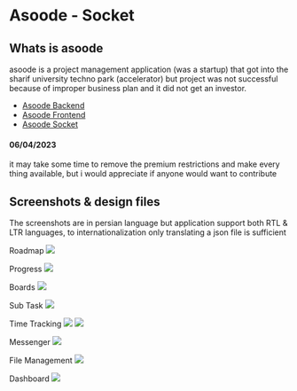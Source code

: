 # Asoode - Socket
## Whats is asoode
asoode is a project management application (was a startup) that got into the sharif university techno park (accelerator) but project was not successful because of improper business plan and it did not get an investor.

- [Asoode Backend](https://github.com/navid-kianfar/asoode-backend)
- [Asoode Frontend](https://github.com/navid-kianfar/asoode-frontend)
- [Asoode Socket](https://github.com/navid-kianfar/asoode-socket)

#### 06/04/2023
it may take some time to remove the premium restrictions and make every thing available,
but i would appreciate if anyone would want to contribute

## Screenshots & design files
The screenshots are in persian language but application support both RTL & LTR languages,
to internationalization only translating a json file is sufficient

Roadmap
![](https://github.com/navid-kianfar/asoode-frontend/blob/master/designs/panel/project+workpackage/proj-roadmap.png?raw=true)

Progress
![](https://github.com/navid-kianfar/asoode-frontend/blob/master/designs/panel/project+workpackage/proj-tree.png?raw=true)

Boards
![](https://github.com/navid-kianfar/asoode-frontend/blob/master/designs/panel/project+workpackage/work-package-page-structured.png?raw=true)

Sub Task
![](https://github.com/navid-kianfar/asoode-frontend/blob/master/designs/panel/cards+settings/subtask.png?raw=true)

Time Tracking
![](https://github.com/navid-kianfar/asoode-frontend/blob/master/designs/panel/cards+settings/time-spent.png?raw=true)
![](https://github.com/navid-kianfar/asoode-frontend/blob/master/designs/panel/work-management/group-time-spent.png?raw=true)

Messenger
![](https://github.com/navid-kianfar/asoode-frontend/blob/master/designs/panel/chat/files.png?raw=true)

File Management
![](https://github.com/navid-kianfar/asoode-frontend/blob/master/designs/panel/chat/other-pages.png?raw=true)

Dashboard
![](https://github.com/navid-kianfar/asoode-frontend/blob/master/designs/panel/dashboard/full-dashboard.png?raw=true)
